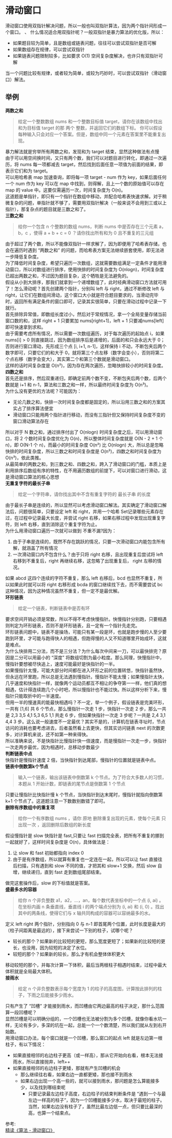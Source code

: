 # 滑动窗口
滑动窗口使用双指针解决问题，所以一般也叫双指针算法，因为两个指针间形成一个窗口。  、
什么情况适合用双指针呢？一般双指针是暴力算法的优化版，所以：  
- 如果题目较为简单，且是数组或链表问题，往往可以尝试双指针是否可解
- 如果数组存在规律，可以尝试双指针
- 如果链表问题限制较多，比如要求 O(1) 空间复杂度解决，也许只有双指针可解

当一个问题比较有规律，或者较为简单，或较为巧妙时，可以尝试双指针（滑动窗口）解法。

## 举例
**两数之和**  
> 给定一个整数数组 nums 和一个整数目标值 target，请你在该数组中找出 和为目标值 target  的那 两个 整数，并返回它们的数组下标。
  你可以假设每种输入只会对应一个答案。但是，数组中同一个元素在答案里不能重复出现。
  
暴力解法就是穷举所有两数之和，发现和为 target 结束，显然这种做法有点慢  
由于可以用空间换时间，又只有两个数，我们可以对题目进行转化，即通过一次遍历，将 nums 每一项都减去 target，然后找到后面任意一项值为前面的结果，即表示它们和为 target。  
可以用哈希表 map 加速查询，即将每一项 target - num 作为 key，如果后面任何一个 num 作为 key 可以在 map 中找到，则得解，且上一个数的原始值可以存在 map 的 value 中。这要仅需遍历一次，时间复杂度为 O(n)。  
这道题是单指针，即只有一个指针在数组中移动，并配合哈希表快速求解。对于稍微复杂的问题，单指针就不够了，需要用双指针解决（一般来说不会用到三或以上指针），那复杂点的题目就是三数之和了。  
**三数之和**  
> 给你一个包含 n 个整数的数组 nums，判断 nums 中是否存在三个元素 a，b，c ，使得 a + b + c = 0 ？请你找出所有和为 0 且不重复的三元组

由于超过了两个数，所以不能像双指针一样求解了，因为即便用了哈希表存储，也会在遍历时遇到 “两数之和” 的问题，而哈希表方案无法继续嵌套使用，即无法进一步降低复杂度。  
为了降低时间复杂度，希望只遍历一次数组，这就需要数组满足一定条件才能用滑动窗口，所以对数组进行排序，使用快排的时间复杂度为 O(nlogn)，时间复杂度已超出两数之和，不过因为题目复杂，这个牺牲是无法避免的。  
假设从小到大排序，那我们就拿到一个递增数组了，此时经典滑动窗口方法就可用了！怎么滑动呢？首先创建两个指针，分别叫 left 与 right，通过不断修改 left 与 right，让它们在数组间滑动，这个窗口大小就是符合题目要求的，当滑动完毕时，返回所有满足条件的窗口即可，记录其实很简单，只要在滑动过程中记录一下就行。  
首先排除异常值，即数组长度过小，然后对于常规情况，拿一个全局变量存储当前窗口数的和，这样 right + 1 只要累加 nums[right+1]，left + 1 只要减nums[left] 即可快速拿到求和。  
由于需要考虑所有情况，所以需要一次数组遍历，对于每次遍历的起始点 i，如果 nums[i] > 0 则直接跳过，因为数组排序后是递增的，后面的和只会永远大于 0；否则进行窗口滑动，先形成三个点 [i, i+1, n-1]，这样保持 i 不动，不断包夹后两个数字即可，只要它们的和大于 0，就将第三个点左移（数字会变小），否则将第二个点右移（数字会变大），其实第二个和第三个数就是滑动窗口。  
这样的话时间复杂度是 O(n²)，因为存在两次遍历，忽略快排较小的时间复杂度。  
**四数之和**   
首先还是排序，然后双重递归，即确定前两个数不变，不断包夹后两个数，后两个数就是 i+1 和 n-1，算法和三数之和一样，所以最终时间复杂度为 O(n³)。  
为什么没有更优的方法呢？可能因为：
- 无论几数之和，快排一次时间复杂度都是固定的，所以沿用三数之和的方案其实占了排序算法便宜
- 滑动窗口只能用两个指针进行移动，而没有三指针但又保持时间复杂度不变的窗口滑动算法存在

所以对于 N 数之和，通过排序付出了 O(nlogn) 时间复杂度之后，可以用滑动窗口，将 2 个数时间复杂度优化为 O(n)，所以整体时间复杂度就是 O(N - 2 + 1 个 n)，即 O(N-1 个 n)，而最小的时间复杂度 O(n²) 比 O(nlogn) 大，所以总是忽略快排的时间复杂度，所以三数之和时间复杂度是 O(n²)，四数之和时间复杂度为 O(n³)，依此类推。  
从最简单的两数之和，到三数之和、四数之和，跨入了滑动窗口的门槛，本质上是利用排序后数组有序的特性，在不用遍历数组的前提下，可以对窗口进行滑动，这是滑动窗口算法的核心思想  
**无重复字符的最长子串**  
> 给定一个字符串，请你找出其中不含有重复字符的 最长子串 的长度

由于最长子串是连续的，所以显然可以考虑滑动窗口解法。其实确定了滑动窗口解法后，问题很简单，只要设定 left 和 right，并用一个哈希 Set记录哪些元素存在过，在过程中记录最大长度，并尝试 right 右移，如果右移过程中发现出现重复字符，则 left 右移，直到消除这个重复字符为止。  
为什么用滑动窗口遍历一次就可以做到 不重不漏?因为：  
1. 由于子串是连续的，既然不存在跳跃的情况，只要一次滑动窗口内能包含所有解，就涵盖了所有情况
2. 一次滑动窗口内不包含什么？由于只将 right 右移，且出现重复后尝试将 left 右移到不重复后，right 再继续右移，这忽略了出现重复后， right 左移的情况。

如果 abcd 这四个连续的字符不重复，那么 left 右移后，bcd 也显然不重复，所以如果此时就可以将 right 右移形成 bcda 的窗口继续找下去，而不需要尝试 bc 这种情况，因为这种情况虽然不重复，但一定不是最优解。  
**环形链表**  
> 给定一个链表，判断链表中是否有环

要求空间开销必须是常数，所以不得不考虑快慢指针。快慢指针分别跑，只要相遇则判定为环形链表，否则不是环形链表，且一定有一个指针先走完。  
环形链表问题中，链表不是操场，可能只有某一段是环，也就是跑步慢的人至少要跑到环里，才可能与跑得快人的相遇，但跑得慢的人又不知道哪里开始成环，这就是难点。  
为什么快排用二分法，而不是三分法？为什么每次中间来一刀，可以最快排完？原因是二分可以用最小的 “深度” 将数组切割为最小粒度。那么同理，快慢指针中，慢指针要想被尽快追上，速度可能最好是快指针的一半。  
如果慢指针太慢，可能大部分时间都在进入环形之前的位置转悠，快指针虽然快，但永远在环里跑，所以总是无法遇到慢指针。慢指针不能太慢；如果慢指针太快，几乎速度和快指针一样，就像两个运动员都互不相让的争夺第一一样，他们真的想相遇，估计得连续跑几个小时吧，所以慢指针也不能过快。所以这样分析下来，慢指针只能取折中的一半速度。  
但用一半的慢速真的能最快相遇吗？不一定，举一个例子，假设链表是完美环形，一共有 [1,6] 共 6 个节点，那么慢指针一次走 1 步，快指针一次走 2 步，那么一共是 2,3 3,5 4,1 5,3 6,5 1,1 共走 6 步，但如果快指针一次走 3 步呢？一共是 2,4 3,1 4,4 3 步。这么说一般速度不一定最优？其实不是的，计算机在链表寻址时，节点访问的消耗也要考虑进去，后者虽然看上去更快，但其实访问链表 next 的次数更多，对计算机来说，还不如第一种来得快。  
所以准确来说，不是快指针比慢指针快一倍速度，而是慢指针一次走一步，快指针一次走两步最优，因为相遇时，总移动步数最少  
**判断链表中点**  
快指针是慢指针速度 2 倍，当快指针到达尾部，慢指针的位置就是链表中点。  
**链表中倒数第k个节点**  
> 输入一个链表，输出该链表中倒数第 k 个节点。为了符合大多数人的习惯，本题从 1 开始计数，即链表的尾节点是倒数第 1 个节点 

只要让慢指针比快指针慢 k 个节点，当快指针到达末尾时，慢指针就指向倒数第 k+1 个节点了。这道题注意一下数数别数错了即可。  
**删除有序数组中的重复项**  
> 给你一个有序数组 nums ，请你 原地 删除重复出现的元素，使每个元素 只出现一次 ，返回删除后数组的新长度

假设慢指针是 slow 快指针是 fast,只要让 fast 扫描完全表，把所有不重复的挪到一起就好了，这样时间复杂度是 O(n)，具体做法是：  
1. 让 slow 和 fast 初始都指向 index 0
2. 由于是有序数组，所以就算有重复也一定连在一起，所以可以让 fast 直接往后扫描，只有遇到和 slow 不同的值，才把其和 slow+1 交换，然后 slow 自增，继续递归，直到 fast 走到数组尾部结束。

做完这套操作后，slow 的下标值就是答案。  
**盛最多水的容器**  
> 给你 n 个非负整数 a1，a2，...，an，每个数代表坐标中的一个点 (i, ai) 。在坐标内画 n 条垂直线，垂直线 i 的两个端点分别为 (i, ai) 和 (i, 0) 。找出其中的两条线，使得它们与 x 轴共同构成的容器可以容纳最多的水。

定义 left right 两个指针，分别指向 0 与 n-1 即首尾两个位置，此时长度是最大的（柱子间距离是最远的），接下来尝试一下别的柱子，试哪个呢？  
- 较长的那个？如果新的比较短的更短，那么宽度更短了；如果新的比较短的更长，也没用，因为较短的决定了水位。
- 较短的那个？如果新的较长，那么才有机会整体体积更大

移动较短的那个，并每次计算一下体积，最后当两根柱子相遇时结束，过程中最大体积就是全局最大体积。  
**接雨水**  
> 给定 n 个非负整数表示每个宽度为 1 的柱子的高度图，计算按此排列的柱子，下雨之后能接多少雨水。

只有产生了 “凹槽” 才能接到雨水，而凹槽由它两边最高的柱子决定，那什么范围算一段凹槽呢？  
显然凹槽是可以明确分组的，一个凹槽也无法被分割为多个凹槽，就像你看水坑一样，无论有多少，多深的坑在一起，总能一个一个数清楚，所以我们就从左到右开始数。  
用滑动窗口办法，每个窗口就是一个凹槽，那么窗口的起点 left 就是左边第一根柱子，有以下情况：  
- 如果直接相邻的右边柱子更高（或一样高），那从它开始向右看，根本无法接雨水，所以直接抛弃，left++
- 如果直接相邻的右边柱子更矮，那就有产生凹槽的机会
    - 那么继续往右看，如果右边一直都更矮，那也接不到雨水
    - 如果右边出现一个高一些的，就可以接到雨水，那问题是怎么算能接多少，以及找到哪结束呢
        - 只要记录最左边柱子高度，右边柱子的结束判断条件是 “遇到一个与最左边一样高的柱子”，因为一个凹槽能接多少水，取决于最短的柱子。当然，如果右边没有柱子了，虽然比最左边低一点，但只要比最深的高，也算一个结束点。

参考:  
[精读《算法 - 滑动窗口》](https://github.com/ascoders/weekly/blob/master/%E7%AE%97%E6%B3%95/199.%E7%B2%BE%E8%AF%BB%E3%80%8A%E7%AE%97%E6%B3%95%20-%20%E6%BB%91%E5%8A%A8%E7%AA%97%E5%8F%A3%E3%80%8B.md)

